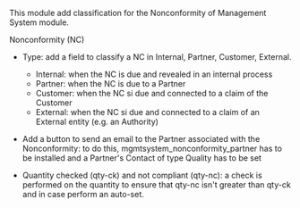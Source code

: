 This module add classification for the Nonconformity of Management
System module.

Nonconformity (NC)

- Type: add a field to classify a NC in Internal, Partner, Customer, External.
  - Internal: when the NC is due and revealed in an internal process
  - Partner: when the NC is due to a Partner
  - Customer: when the NC si due and connected to a claim of the
    Customer
  - External: when the NC si due and connected to a claim of an External
    entity (e.g. an Authority)

- Add a button to send an email to the Partner associated with the Nonconformity:
  to do this, mgmtsystem_nonconformity_partner has to be installed and
  a Partner's Contact of type Quality has to be set

- Quantity checked (qty-ck) and not compliant (qty-nc): a check is
  performed on the quantity to ensure that qty-nc isn't greater than
  qty-ck and in case perform an auto-set.
